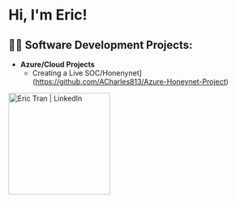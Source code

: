 <h1>Hi, I'm Eric! 

<h2>👨‍💻 Software Development Projects:</h2>

- <b>Azure/Cloud Projects</b>
  - Creating a Live SOC/Honenynet](https://github.com/ACharles813/Azure-Honeynet-Project)



[<img align="left" alt="Eric Tran | LinkedIn" width="200px" src="https://www.linkedin.com/in/eric-tran-985475184/" />][linkedin]

[linkedin]: https://www.linkedin.com/in/eric-tran-985475184/


<!--
**joshmadakor1/joshmadakor1** is a ✨ _special_ ✨ repository because its `README.md` (this file) appears on your GitHub profile.

Here are some ideas to get you started:

- 🔭 fgefwef
- 🌱 I’m currently learning ...
- 👯 I’m looking to collaborate on ...
- 🤔 I’m looking for help with ...
- 💬 Ask me about ...
- 📫 How to reach me: ...
- 😄 Pronouns: ...
- ⚡ Fun fact: ...
-->

